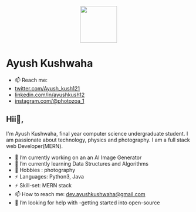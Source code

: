 <div id="header" align="center">
  <img src="https://media.giphy.com/media/M9gbBd9nbDrOTu1Mqx/giphy.gif" width="100"/>
</div>

# Ayush Kushwaha
- 📫 Reach me: 
- [twitter.com/Ayush_kush121](https://twitter.com/Ayush_kush121)
- [linkedin.com/in/ayushkush12](https://www.linkedin.com/in/ayushkush12/)
- [instagram.com/@photozoa_1](https://www.instagram.com/photozoa_1)

## Hii👋, 
I'm Ayush Kushwaha, final year  computer science undergraduate student. I am passionate about technology, physics and photography. I am a full stack web Developer(MERN).


- 🔭 I’m currently working on an an AI Image Generator
- 🌱 I’m currently learning Data Structures and Algorithms
- 💬 Hobbies : photography
- ⚡ Languages: Python3, Java
- ⚡ Skill-set: MERN stack
- 📫 How to reach me: dev.ayushkushwaha@gmail.com
- 🤔 I’m looking for help with -getting started into open-source

<!--
**ayushkushwaha609/ayushkushwaha609** is a ✨ _special_ ✨ repository because its `README.md` (this file) appears on your GitHub profile.

Here are some ideas to get you started:

- 🔭 I’m currently working on ...
- 🌱 I’m currently learning ...
- 👯 I’m looking to collaborate on ...
- 🤔 I’m looking for help with ...
- 💬 Ask me about ...
- 📫 How to reach me: ...
- 😄 Pronouns: ...
- ⚡ Fun fact: ...
-->

